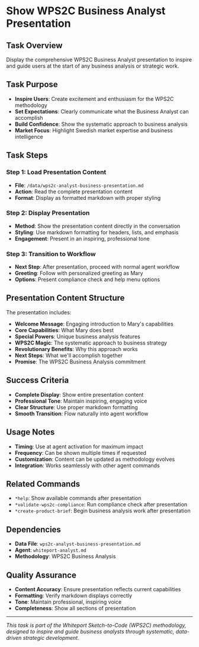 # Show WPS2C Business Analyst Presentation

## Task Overview
Display the comprehensive WPS2C Business Analyst presentation to inspire and guide users at the start of any business analysis or strategic work.

## Task Purpose
- **Inspire Users**: Create excitement and enthusiasm for the WPS2C methodology
- **Set Expectations**: Clearly communicate what the Business Analyst can accomplish
- **Build Confidence**: Show the systematic approach to business analysis
- **Market Focus**: Highlight Swedish market expertise and business intelligence

## Task Steps

### Step 1: Load Presentation Content
- **File**: `/data/wps2c-analyst-business-presentation.md`
- **Action**: Read the complete presentation content
- **Format**: Display as formatted markdown with proper styling

### Step 2: Display Presentation
- **Method**: Show the presentation content directly in the conversation
- **Styling**: Use markdown formatting for headers, lists, and emphasis
- **Engagement**: Present in an inspiring, professional tone

### Step 3: Transition to Workflow
- **Next Step**: After presentation, proceed with normal agent workflow
- **Greeting**: Follow with personalized greeting as Mary
- **Options**: Present compliance check and help menu options

## Presentation Content Structure
The presentation includes:
- **Welcome Message**: Engaging introduction to Mary's capabilities
- **Core Capabilities**: What Mary does best
- **Special Powers**: Unique business analysis features
- **WPS2C Magic**: The systematic approach to business strategy
- **Revolutionary Benefits**: Why this approach works
- **Next Steps**: What we'll accomplish together
- **Promise**: The WPS2C Business Analysis commitment

## Success Criteria
- **Complete Display**: Show entire presentation content
- **Professional Tone**: Maintain inspiring, engaging voice
- **Clear Structure**: Use proper markdown formatting
- **Smooth Transition**: Flow naturally into agent workflow

## Usage Notes
- **Timing**: Use at agent activation for maximum impact
- **Frequency**: Can be shown multiple times if requested
- **Customization**: Content can be updated as methodology evolves
- **Integration**: Works seamlessly with other agent commands

## Related Commands
- `*help`: Show available commands after presentation
- `*validate-wps2c-compliance`: Run compliance check after presentation
- `*create-product-brief`: Begin business analysis work after presentation

## Dependencies
- **Data File**: `wps2c-analyst-business-presentation.md`
- **Agent**: `whiteport-analyst.md`
- **Methodology**: WPS2C Business Analysis

## Quality Assurance
- **Content Accuracy**: Ensure presentation reflects current capabilities
- **Formatting**: Verify markdown displays correctly
- **Tone**: Maintain professional, inspiring voice
- **Completeness**: Show all sections of presentation

---

*This task is part of the Whiteport Sketch-to-Code (WPS2C) methodology, designed to inspire and guide business analysts through systematic, data-driven strategic development.*
